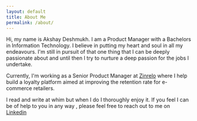 ```yaml
---
layout: default
title: About Me
permalink: /about/
---
```


Hi, my name is Akshay Deshmukh. I am a Product Manager with a Bachelors in Information Technology. I believe in putting my heart and soul in all my endeavours. I'm still in pursuit of that one thing that I can be deeply passionate about and until then I try to nurture a deep passion for the jobs I undertake. 

Currently, I'm working as a Senior Product Manager at <a href="https://zinrelo.com">Zinrelo</a> where I help build a loyalty platform aimed at improving the retention rate for e-commerce retailers.

I read and write at whim but when I do I thoroughly enjoy it. If you feel I can be of help to you in any way , please feel free to reach out to me on <a href="http://in.linkedin.com/in/akshaydeshmukh16/">Linkedin</a>




